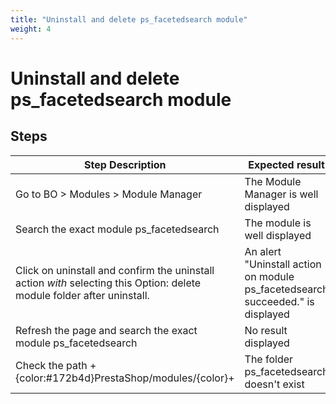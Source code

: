 ```yaml
---
title: "Uninstall and delete ps_facetedsearch module"
weight: 4
---
```


# Uninstall and delete ps_facetedsearch module
## Steps
| Step Description | Expected result |
| ----- | ----- |
| Go to BO > Modules > Module Manager | The Module Manager is well displayed |
| Search the exact module ps_facetedsearch | The module is well displayed |
| Click on uninstall and confirm the uninstall action *with* selecting this Option: delete module folder after uninstall. | An alert "Uninstall action on module ps_facetedsearch succeeded." is displayed |
| Refresh the page and search the exact module ps_facetedsearch | No result displayed |
| Check the path +{color:#172b4d}PrestaShop/modules/{color}+ | The folder ps_facetedsearch doesn't exist |
